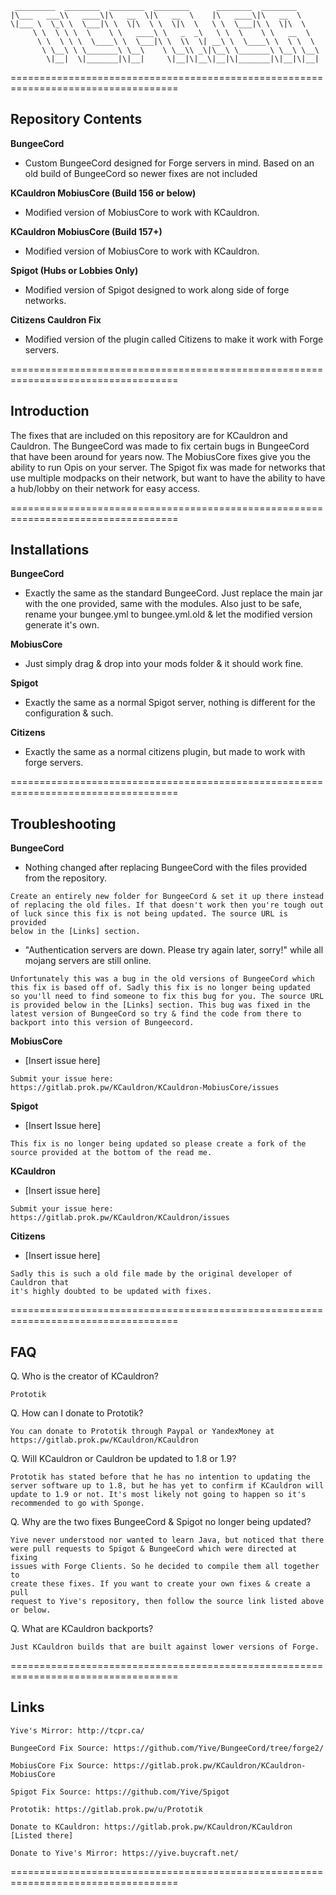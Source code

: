```
 _________  ________  ________  ________      ________  ________     
|\___   ___\\   ____\|\   __  \|\   __  \    |\   ____\|\   __  \    
\|___ \  \_\ \  \___|\ \  \|\  \ \  \|\  \   \ \  \___|\ \  \|\  \   
     \ \  \ \ \  \    \ \   ____\ \   _  _\   \ \  \    \ \   __  \  
      \ \  \ \ \  \____\ \  \___|\ \  \\  \| __\ \  \____\ \  \ \  \ 
       \ \__\ \ \_______\ \__\    \ \__\\ _\|\__\ \_______\ \__\ \__\
        \|__|  \|_______|\|__|     \|__|\|__\|__|\|_______|\|__|\|__|
```
===================================================================================

Repository Contents
------------

**BungeeCord**

  - Custom BungeeCord designed for Forge servers in mind. Based on an old
    build of BungeeCord so newer fixes are not included

**KCauldron MobiusCore (Build 156 or below)**

  - Modified version of MobiusCore to work with KCauldron.

**KCauldron MobiusCore (Build 157+)**

  - Modified version of MobiusCore to work with KCauldron.

**Spigot (Hubs or Lobbies Only)**

  - Modified version of Spigot designed to work along side of forge networks.

**Citizens Cauldron Fix**

  - Modified version of the plugin called Citizens to make it work with Forge servers.

===================================================================================

Introduction
------------

  The fixes that are included on this repository are for KCauldron and
  Cauldron. The BungeeCord was made to fix certain bugs in BungeeCord
  that have been around for years now. The MobiusCore fixes give you the
  ability to run Opis on your server. The Spigot fix was made for networks
  that use multiple modpacks on their network, but want to have the ability
  to have a hub/lobby on their network for easy access.

===================================================================================

Installations
-------------

**BungeeCord**

  - Exactly the same as the standard BungeeCord. Just replace the main jar
    with the one provided, same with the modules. Also just to be safe,
    rename your bungee.yml to bungee.yml.old & let the modified version
    generate it's own.

**MobiusCore**

  - Just simply drag & drop into your mods folder & it should work fine.

**Spigot**

  - Exactly the same as a normal Spigot server, nothing is different for
    the configuration & such.

**Citizens**

  - Exactly the same as a normal citizens plugin, but made to work with
    forge servers.

===================================================================================

Troubleshooting
---------------

**BungeeCord**

  - Nothing changed after replacing BungeeCord with the files provided from the repository.

```
Create an entirely new folder for BungeeCord & set it up there instead
of replacing the old files. If that doesn't work then you're tough out
of luck since this fix is not being updated. The source URL is provided
below in the [Links] section.
```

  - "Authentication servers are down. Please try again later, sorry!" while
    all mojang servers are still online.

```
Unfortunately this was a bug in the old versions of BungeeCord which
this fix is based off of. Sadly this fix is no longer being updated
so you'll need to find someone to fix this bug for you. The source URL
is provided below in the [Links] section. This bug was fixed in the
latest version of BungeeCord so try & find the code from there to 
backport into this version of Bungeecord.
```


**MobiusCore**

  - [Insert issue here]

```
Submit your issue here:
https://gitlab.prok.pw/KCauldron/KCauldron-MobiusCore/issues
```

**Spigot**
  - [Insert Issue here]

```
This fix is no longer being updated so please create a fork of the
source provided at the bottom of the read me.
```


**KCauldron**
  - [Insert issue here]

```
Submit your issue here: https://gitlab.prok.pw/KCauldron/KCauldron/issues
```

**Citizens**
  - [Insert issue here]

```
Sadly this is such a old file made by the original developer of Cauldron that
it's highly doubted to be updated with fixes.
```

===================================================================================

FAQ
---

  Q. Who is the creator of KCauldron?
 
```
Prototik
```

  Q. How can I donate to Prototik?

```
You can donate to Prototik through Paypal or YandexMoney at
https://gitlab.prok.pw/KCauldron/KCauldron
```

  Q. Will KCauldron or Cauldron be updated to 1.8 or 1.9?

```
Prototik has stated before that he has no intention to updating the
server software up to 1.8, but he has yet to confirm if KCauldron will
update to 1.9 or not. It's most likely not going to happen so it's
recommended to go with Sponge.
```

  Q. Why are the two fixes BungeeCord & Spigot no longer being updated?

```
Yive never understood nor wanted to learn Java, but noticed that there
were pull requests to Spigot & BungeeCord which were directed at fixing
issues with Forge Clients. So he decided to compile them all together to
create these fixes. If you want to create your own fixes & create a pull
request to Yive's repository, then follow the source link listed above or below.
```

  Q. What are KCauldron backports?

```
Just KCauldron builds that are built against lower versions of Forge.
```

===================================================================================

Links
-----

```
Yive's Mirror: http://tcpr.ca/

BungeeCord Fix Source: https://github.com/Yive/BungeeCord/tree/forge2/
    
MobiusCore Fix Source: https://gitlab.prok.pw/KCauldron/KCauldron-MobiusCore
    
Spigot Fix Source: https://github.com/Yive/Spigot
    
Prototik: https://gitlab.prok.pw/u/Prototik
    
Donate to KCauldron: https://gitlab.prok.pw/KCauldron/KCauldron [Listed there]
    
Donate to Yive's Mirror: https://yive.buycraft.net/
```

===================================================================================

